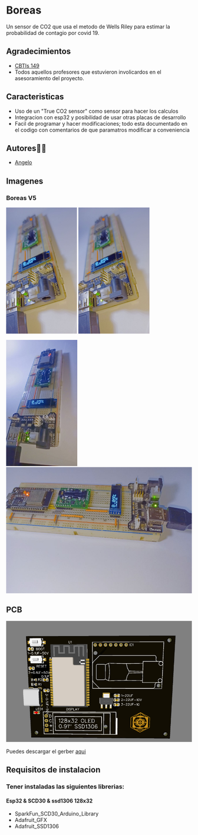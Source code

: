 
# Boreas
Un sensor de CO2 que usa el metodo de Wells Riley para estimar la probabilidad
de contagio por covid 19.



## Agradecimientos

 - [CBTIs 149](http://www.cbtis149.edu.mx/)
 - Todos aquellos profesores que estuvieron involicardos en el asesoramiento del proyecto.
 

## Caracteristicas

- Uso de un "True CO2 sensor" como sensor para hacer los calculos
- Integracion con esp32 y posibilidad de usar otras placas de desarrollo
- Facil de programar y hacer modificaciones; todo esta documentado en el codigo con comentarios de que paramatros modificar a conveniencia



## Autores🤖🤖


- [Angelo](https://github.com/angelo-dising)



## Imagenes
### Boreas V5
<img src="https://github.com/angelo-dising/Boreas/blob/main/FOTOS/photo5141194141462538754.jpg" height="342"/>  <img src="https://github.com/angelo-dising/Boreas/blob/main/FOTOS/photo5141194141462538754.jpg" height="342"/>

<img src="https://github.com/angelo-dising/Boreas/blob/main/FOTOS/photo5141194141462538751.jpg" height="342"/>  <img src="https://github.com/angelo-dising/Boreas/blob/main/FOTOS/photo5141194141462538750.jpg" height="342"/>


## PCB

![Test Image 4](https://github.com/angelo-dising/Boreas/blob/main/FOTOS/PCB.png)

Puedes descargar el gerber [aqui](https://github.com/angelo-dising/Boreas/raw/main/PCB/BOREAS_PCB.zip)

## Requisitos de instalacion
### Tener instaladas las siguientes librerias:

#### Esp32 & SCD30 & ssd1306 128x32
- SparkFun_SCD30_Arduino_Library
- Adafruit_GFX
- Adafruit_SSD1306




